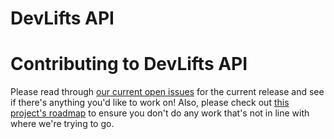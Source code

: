 # DevLifts API

# Contributing to DevLifts API

Please read through [our current open issues](https://github.com/DevLifts/devlifts-api/projects) for the current release and see if there's anything you'd like to work on! Also, please check out [this project's roadmap](https://spectrum.chat/thread/091f1474-2c85-4403-ba38-4e20c766ef3b) to ensure you don't do any work that's not in line with where we're trying to go.